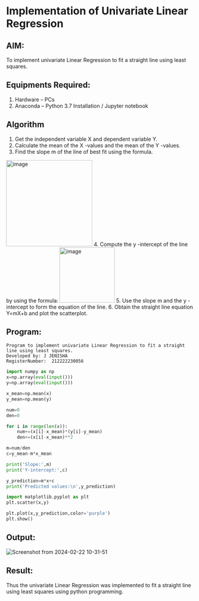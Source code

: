 # Implementation of Univariate Linear Regression
## AIM:
To implement univariate Linear Regression to fit a straight line using least squares.

## Equipments Required:
1. Hardware – PCs
2. Anaconda – Python 3.7 Installation / Jupyter notebook

## Algorithm
1. Get the independent variable X and dependent variable Y.
2. Calculate the mean of the X -values and the mean of the Y -values.
3. Find the slope m of the line of best fit using the formula. 
<img width="231" alt="image" src="https://user-images.githubusercontent.com/93026020/192078527-b3b5ee3e-992f-46c4-865b-3b7ce4ac54ad.png">
4. Compute the y -intercept of the line by using the formula:
<img width="148" alt="image" src="https://user-images.githubusercontent.com/93026020/192078545-79d70b90-7e9d-4b85-9f8b-9d7548a4c5a4.png">
5. Use the slope m and the y -intercept to form the equation of the line.
6. Obtain the straight line equation Y=mX+b and plot the scatterplot.

## Program:
```
Program to implement univariate Linear Regression to fit a straight line using least squares.
Developed by: J JENISHA
RegisterNumber:  212222230056
```

```python
import numpy as np
x=np.array(eval(input()))
y=np.array(eval(input()))

x_mean=np.mean(x)
y_mean=np.mean(y)

num=0
den=0

for i in range(len(x)):
    num+=(x[i]-x_mean)*(y[i]-y_mean)
    den+=(x[i]-x_mean)**2

m=num/den
c=y_mean-m*x_mean

print('Slope:',m)
print('Y-intercept:',c)

y_prediction=m*x+c
print('Predicted values:\n',y_prediction)

import matplotlib.pyplot as plt
plt.scatter(x,y)

plt.plot(x,y_prediction,color='purple')
plt.show()
```

## Output:

![Screenshot from 2024-02-22 10-31-51](https://github.com/Jenishajustin/Find-the-best-fit-line-using-Least-Squares-Method/assets/119405070/bd79ff7e-04b7-46c0-9208-65dba6f776ce)

## Result:
Thus the univariate Linear Regression was implemented to fit a straight line using least squares using python programming.
